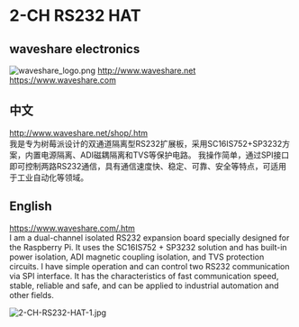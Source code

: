 ﻿# 2-CH RS232 HAT
## waveshare electronics
![waveshare_logo.png](waveshare_logo.png)
http://www.waveshare.net  
https://www.waveshare.com  

## 中文 ## 
http://www.waveshare.net/shop/.htm  
我是专为树莓派设计的双通道隔离型RS232扩展板，采用SC16IS752+SP3232方案，内置电源隔离、ADI磁耦隔离和TVS等保护电路。 
我操作简单，通过SPI接口即可控制两路RS232通信，具有通信速度快、稳定、可靠、安全等特点，可适用于工业自动化等领域。

## English ##
https://www.waveshare.com/.htm  
I am a dual-channel isolated RS232 expansion board specially designed for the Raspberry Pi. It uses the SC16IS752 + SP3232 solution and has built-in power isolation, ADI magnetic coupling isolation, and TVS protection circuits.
I have simple operation and can control two RS232 communication via SPI interface. It has the characteristics of fast communication speed, stable, reliable and safe, and can be applied to industrial automation and other fields.

![2-CH-RS232-HAT-1.jpg](2-CH-RS232-HAT-1.jpg)


